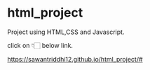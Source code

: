 # html_project
Project using HTML,CSS and Javascript.

click on 👇🏻 below link.

https://sawantriddhi12.github.io/html_project/#
